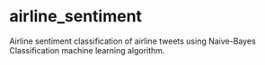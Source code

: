 # airline_sentiment
Airline sentiment classification of airline tweets using Naive-Bayes Classification machine learning algorithm.

